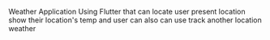 Weather Application Using Flutter that can locate user present location show their location's temp and user can also can use track another location weather

